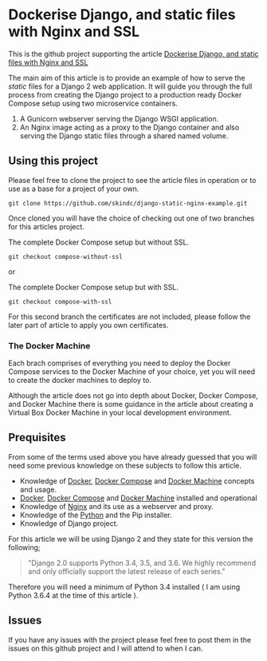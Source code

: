 # Dockerise Django, and static files with Nginx and SSL

This is the github project supporting the article [Dockerise Django, and static files with Nginx and SSL](https://blog.skindc.co.uk/dockerise-django-and-static-files-with-nginx/)

The main aim of this article is to provide an example of how to serve the _static_ files for a Django 2 web application. It will guide you through the full process from creating the Django project to a production ready Docker Compose setup using two microservice containers.

1. A Gunicorn webserver serving the Django WSGI application.
2. An Nginx image acting as a proxy to the Django container and also serving the Django static files through a shared named volume.

## Using this project

Please feel free to clone the project to see the article files in operation or to use as a base for a project of your own.

```
git clone https://github.com/skindc/django-static-nginx-example.git
```

Once cloned you will have the choice of checking out one of two branches for this articles project.

The complete Docker Compose setup but without SSL.

```git checkout compose-without-ssl```

or

The complete Docker Compose setup but with SSL.

```git checkout compose-with-ssl```

For this second branch the certificates are not included, please follow the later part of article to apply you own certificates.

### The Docker Machine

Each brach comprises of everything you need to deploy the Docker Compose services to the Docker Machine of your choice, yet you will need to create the docker machines to deploy to.

Although the article does not go into depth about Docker, Docker Compose, and Docker Machine there is some guidance in the article about creating a Virtual Box Docker Machine in your local development environment.

## Prequisites

From some of the terms used above you have already guessed that you will need some previous knowledge on these subjects to follow this article.

* Knowledge of [Docker](https://www.docker.com/what-docker), [Docker Compose](https://docs.docker.com/compose/) and [Docker Machine](https://docs.docker.com/machine/) concepts and usage.
* [Docker](https://www.docker.com/what-docker), [Docker Compose](https://docs.docker.com/compose/) and [Docker Machine](https://docs.docker.com/machine/) installed and operational
* Knowledge of [Nginx](https://www.nginx.com/) and its use as a webserver and proxy.
* Knowledge of the [Python](https://www.python.org/) and the Pip installer.
* Knowledge of Django project.

For this article we will be using Django 2 and they state for this version the following;

> "Django 2.0 supports Python 3.4, 3.5, and 3.6. We highly recommend and only officially support the latest release of each series."

Therefore you will need a minimum of Python 3.4 installed ( I am using Python 3.6.4 at the time of this article ).

## Issues

If you have any issues with the project please feel free to post them in the issues on this github project and I will attend to when I can.
